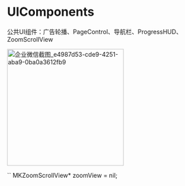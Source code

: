 # UIComponents

公共UI组件：广告轮播、PageControl、导航栏、ProgressHUD、ZoomScrollView

<img width="273" alt="企业微信截图_e4987d53-cde9-4251-aba9-0ba0a3612fb9" src="https://user-images.githubusercontent.com/13111933/114657118-f2ec8300-9d21-11eb-9e57-2f6ea5098c38.png">

``  MKZoomScrollView* zoomView = nil;
